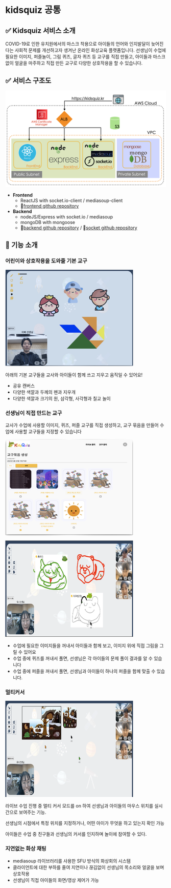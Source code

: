 # kidsquiz 공통

## ✅ Kidsquiz 서비스 소개

COVID-19로 인한 유치원에서의 마스크 착용으로 아이들의 언어와 인지발달이 늦어진다는 사회적 문제를 개선하고자 생겨난 온라인 화상교육 플랫폼입니다. 선생님이 수업에 필요한 이미지, 퍼즐놀이, 그림 퀴즈, 글자 퀴즈 등 교구를 직접 만들고, 아이들과 마스크 없이 얼굴을 마주하고 직접 만든 교구로 다양한 상호작용을 할 수 있습니다.

## ✅ 서비스 구조도

![kidsquiz_archi.png](./readme_img/kidsquiz_archi.png)

- **Frontend**
    - ReactJS with socket.io-client / mediasoup-client
    - 🔗[frontend github repository](https://github.com/yoojinLiz/kidsquiz-frontend.git)
- **Backend**
    - nodeJS/Express with socket.io / mediasoup
    - mongoDB with mongoose
    - 🔗[backend github repository](https://github.com/yoojinLiz/kidsQuiz-backend.git) / 🔗[socket github repository](https://github.com/yoojinLiz/kidsquiz-socket)

## 🔎 기능 소개

### 어린이와 상호작용을 도와줄 기본 교구
<img
  src="./readme_img/canvas.png"
  width="400"
  height="300"
/>


아래의 기본 교구들을 교사와 아이들이 함께 쓰고 지우고 움직일 수 있어요! 

- 공유 캔버스
- 다양한 색깔과 두께의 펜과 지우개
- 다양한 색깔과 크기의 원, 삼각형, 사각형과 칠교 놀이

### 선생님이 **직접 만드는 교구**

교사가 수업에 사용할 이미지, 퀴즈, 퍼즐 교구를 직접 생성하고, 교구 묶음을 만들어 수업에 사용할 교구들을 지정할 수 있습니다

<img
  src="./readme_img/materials.png"
  width="400"
  height="300"
/>

<img
  src="./readme_img/drawing.png"
  width="400"
  height="300"
/>


- 수업에 필요한 이미지들을 꺼내서 아이들과 함께 보고, 이미지 위에 직접 그림을 그릴 수 있어요
- 수업 중에 퀴즈를 꺼내서 풀면, 선생님은 각 아이들의 문제 풀이 결과를 알 수 있습니다
- 수업 중에 퍼즐을 꺼내서 풀면, 선생님과 아이들이 하나의 퍼즐을 함께 맞출 수 있습니다.

### 멀티커서
<img
  src="./readme_img/multicursor.png"
  width="400"
  height="300"
/>


라이브 수업 진행 중 멀티 커서 모드를 on 하여 선생님과 아이들의 마우스 위치를 실시간으로 보여주는 기능.

선생님의 시점에서 특정 위치를 지정하거나, 어떤 아이가 무엇을 하고 있는지 확인 가능

아이들은 수업 중 친구들과 선생님의 커서를 인지하며 놀이에 참여할 수 있다.

### **지연없는 화상 채팅**

- mediasoup 라이브러리를 사용한 SFU 방식의 화상회의 시스템
- 클라이언트에 대한 부하를 줄여 지연이나 끊김없이 선생님의 목소리와 얼굴을 보며 상호작용
- 선생님이 직접 아이들의 화면/영상 제어가 가능
